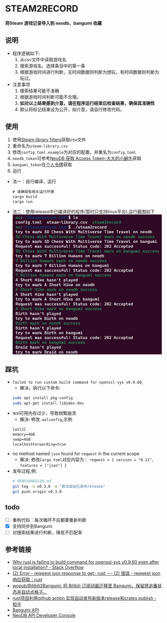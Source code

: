 # STEAM2RECORD

**将Steam 游戏记录导入到 neodb、bangumi 收藏**

## 说明
- 程序逻辑如下:
    1. 从csv文件中读取游戏名
    2. 搜索游戏名，选择条目中的第一条
    3. 根据游戏时间进行判断，无时间数据则判断为想玩，有时间数据则判断为玩过。
- 注意事项
    1. 搜索结果可能不准确
    2. 根据游戏时间判断可能不合理。
    3. **如对以上结果感到介意，请在程序运行结束后检查结果，确保其准确性**
    4. 默认将标记结果设为公开，如介意，请自行修改代码。

## 使用
1. 使用[Steam library filters](https://www.lorenzostanco.com/lab/steam/)获取csv文件
2. 重命名为`steam-library.csv`
3. 修改`config.toml.example`为对应的配置，并重名为`config.toml`
4. `neodb_token`可参考[NeoDB 获取 Access Token-大大的小蜗牛](https://eallion.com/neodb_token)获取
5. `bangumi_token`在[个人令牌](https://next.bgm.tv/demo/access-token)获取
5. 运行
- 法一：自行编译，运行
    ```
    # 请确保有相关运行环境
    cargo build
    cargo run 
    ```
- 法二：使用release中已编译好的程序(暂时只支持linux平台),运行截图如下
  ![run](run.jpg)

## 踩坑
- `failed to run custom build command for openssl-sys v0.9.60`,
    - 解决，执行以下命令:
    ```bash
    sudo apt install pkg-config
    sudo apt-get install libudev-dev
    ```
- wsl可用内存过少，导致频繁崩溃
    - 解决:
    修改`.wslconfig`,示例
    ```
    [wsl2]
    memory=4GB
    swap=4GB
    localhostForwarding=true
    ```
- no method named `json` found for `reqwest` in the current scope
    - 解决:
    修改`Cargo.toml`对应内容为：
    `reqwest = { version = "0.11", features = ["json"] }`
- 发布过程,例:
    ```bash
    # 修改CHANGELOG.md
    git tag -a v0.3.0 -m "尝试自动化发布release"
    git push origin v0.3.0
    ```

## todo
- [ ] 重构代码：每次循环不应都要重新判断
- [x] 支持同步到Bangumi
- [ ] 对搜索结果进行判断，降低不匹配率

## 参考链接
- [Why rust is failing to build command for openssl-sys v0.9.60 even after local installation? - Stack Overflow](https://stackoverflow.com/questions/65553557/why-rust-is-failing-to-build-command-for-openssl-sys-v0-9-60-even-after-local-in)
- [(2) Error - reqwest json response to get : rust --- (2) 错误 - reqwest json 响应获取：rust](https://www.reddit.com/r/rust/comments/gg98m0/error_reqwest_json_response_to_get/)
- [wopub/Bilibili2Bangumi: 将 Bilibili 订阅动画迁移至 Bangumi，保留原追番状态并自动点格子。](https://github.com/wopub/Bilibili2Bangumi)
- [rust项目利用github action 实现自动发布新版本release和crates publish - 知乎](https://zhuanlan.zhihu.com/p/526696611)
- [Bangumi API](https://bangumi.github.io/api/#/%E6%94%B6%E8%97%8F/postUserCollection)
- [NeoDB API Developer Console](https://neodb.social/developer/#/default/journal_api_mark_item)